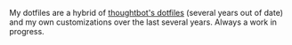 My dotfiles are a hybrid of [thoughtbot's
dotfiles](https://github.com/thoughtbot/dotfiles) (several years out of date)
and my own customizations over the last several years. Always a work in
progress.
